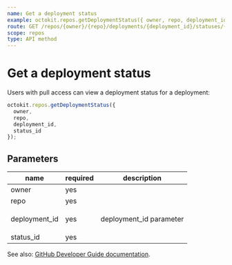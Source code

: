 ```yaml
---
name: Get a deployment status
example: octokit.repos.getDeploymentStatus({ owner, repo, deployment_id, status_id })
route: GET /repos/{owner}/{repo}/deployments/{deployment_id}/statuses/{status_id}
scope: repos
type: API method
---
```


# Get a deployment status

Users with pull access can view a deployment status for a deployment:

```js
octokit.repos.getDeploymentStatus({
  owner,
  repo,
  deployment_id,
  status_id
});
```

## Parameters

<table>
  <thead>
    <tr>
      <th>name</th>
      <th>required</th>
      <th>description</th>
    </tr>
  </thead>
  <tbody>
    <tr><td>owner</td><td>yes</td><td>

</td></tr>
<tr><td>repo</td><td>yes</td><td>

</td></tr>
<tr><td>deployment_id</td><td>yes</td><td>

deployment_id parameter

</td></tr>
<tr><td>status_id</td><td>yes</td><td>

</td></tr>
  </tbody>
</table>

See also: [GitHub Developer Guide documentation](https://docs.github.com/rest/reference/repos#get-a-deployment-status).
